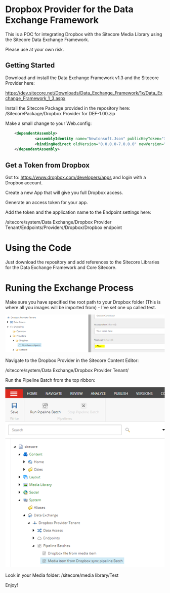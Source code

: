 # Dropbox Provider for the Data Exchange Framework

This is a POC for integrating Dropbox with the Sitecore Media Library using the Sitecore Data Exchange Framework.

Please use at your own risk.

## Getting Started 
Download and install the Data Exchange Framework v1.3 and the Sitecore Provider here:

https://dev.sitecore.net/Downloads/Data_Exchange_Framework/1x/Data_Exchange_Framework_1_3.aspx

Install the Sitecore Package provided in the repository here: /SitecorePackage/Dropbox Provider for DEF-1.00.zip

Make a small change to your Web.config:

``` xml
	<dependentAssembly>
             <assemblyIdentity name="Newtonsoft.Json" publicKeyToken="30ad4fe6b2a6aeed" />
             <bindingRedirect oldVersion="0.0.0.0-7.0.0.0" newVersion="6.0.0.0" />
	</dependentAssembly>

```


## Get a Token from Dropbox
 
 Got to: https://www.dropbox.com/developers/apps and login with a Dropbox account.
 
 Create a new App that will give you full Dropbox access.
 
 Generate an access token for your app.
 
 Add the token and the application name to the Endpoint settings here:
 
 /sitecore/system/Data Exchange/Dropbox Provider Tenant/Endpoints/Providers/Dropbox/Dropbox endpoint
 

# Using the Code

Just download the repository and add references to the Sitecore Libraries for the Data Exchange Framework and Core Sitecore.

# Runing the Exchange Process

Make sure you have specified the root path to your Dropbox folder (This is where all you images will be imported from) - I've set one up called test.

<img src="/assets/rootpath.PNG" />

Navigate to the Dropbox Provider in the Sitecore Content Editor:

/sitecore/system/Data Exchange/Dropbox Provider Tenant/

Run the Pipeline Batch from the top ribbon:

<img src="/assets/runbatch.PNG" />

Look in your Media folder: /sitecore/media library/Test

Enjoy!

